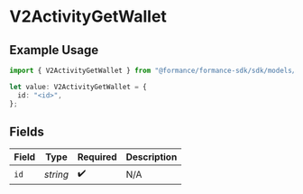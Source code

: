 # V2ActivityGetWallet

## Example Usage

```typescript
import { V2ActivityGetWallet } from "@formance/formance-sdk/sdk/models/shared";

let value: V2ActivityGetWallet = {
  id: "<id>",
};
```

## Fields

| Field              | Type               | Required           | Description        |
| ------------------ | ------------------ | ------------------ | ------------------ |
| `id`               | *string*           | :heavy_check_mark: | N/A                |